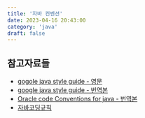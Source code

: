 ```yaml
---
title: '자바 컨벤션'
date: 2023-04-16 20:43:00
category: 'java'
draft: false
---
```


## 참고자료들
- [gogole java style guide - 영문](https://google.github.io/styleguide/javaguide.html)
- [google java style guide - 번역본](https://newwisdom.tistory.com/96)
- [Oracle code Conventions for java - 번역본](https://myeonguni.tistory.com/1596)
- [자바코딩규칙](https://myeonguni.tistory.com/1596)